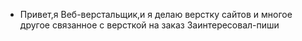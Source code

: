 - Привет,я Веб-верстальщик,и я делаю верстку сайтов и многое другое связанное с версткой на заказ
Заинтересовал-пиши
<!---
layoutdesigner/layoutdesigner is a ✨ special ✨ repository because its `README.md` (this file) appears on your GitHub profile.
You can click the Preview link to take a look at your changes.
--->
